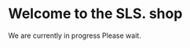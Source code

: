 <html>
<body>

<h1>Welcome to the SLS. shop</h1>
<p>We are currently in progress Please wait.</p>

</body>
</html>
